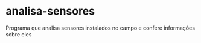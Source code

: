 # analisa-sensores
Programa que analisa sensores instalados no campo e confere informações sobre eles
